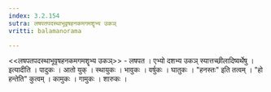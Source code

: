 ```yaml
---
index: 3.2.154
sutra: लषपतपदस्थाभूवृषहनकमगमशॄभ्य उकञ्
vritti: balamanorama

---
```

<<लषपतपदस्थाभूवृषहनकमगमशॄभ्य उकञ्>> - लषपत । एभ्यो दशभ्य उकञ् स्यात्तच्छीलादिष्वर्थेषु । इत्यादीति । पादुकः । आतो युक् । स्थायुकः । भावुकः । वर्षुकः । घातुकः । "हनस्तः" इति तत्वम् । "हो हन्तेति" कुत्वम् । कामुकः । गामुकः । शारुकः । 